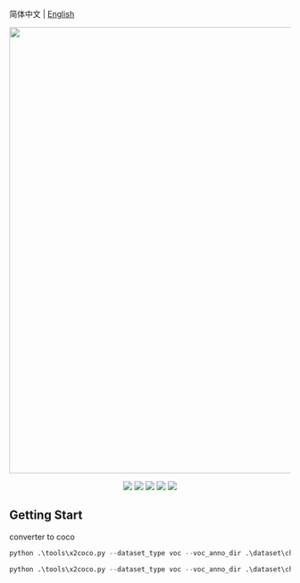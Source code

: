 简体中文 | [English](README_en.md)

<div align="center">
<p align="center">
  <img src="https://user-images.githubusercontent.com/48054808/160532560-34cf7a1f-d950-435e-90d2-4b0a679e5119.png" align="middle" width = "800" />
</p>

<p align="center">
    <a href="./LICENSE"><img src="https://img.shields.io/badge/license-Apache%202-dfd.svg"></a>
    <a href="https://github.com/PaddlePaddle/PaddleDetection/releases"><img src="https://img.shields.io/github/v/release/PaddlePaddle/PaddleDetection?color=ffa"></a>
    <a href=""><img src="https://img.shields.io/badge/python-3.7+-aff.svg"></a>
    <a href=""><img src="https://img.shields.io/badge/os-linux%2C%20win%2C%20mac-pink.svg"></a>
    <a href="https://github.com/PaddlePaddle/PaddleDetection/stargazers"><img src="https://img.shields.io/github/stars/PaddlePaddle/PaddleDetection?color=ccf"></a>
</p>
</div>

## Getting Start

converter to coco
```python
python .\tools\x2coco.py --dataset_type voc --voc_anno_dir .\dataset\channel_transmission\ --voc_anno_list .\dataset\channel_transmission\train.txt --voc_label_list .\dataset\channel_transmission\label_list.txt --voc_out_name ./dataset/channel_transmission/annotations/train.json
```
```python
python .\tools\x2coco.py --dataset_type voc --voc_anno_dir .\dataset\channel_transmission\ --voc_anno_list .\dataset\channel_transmission\valid.txt --voc_label_list .\dataset\channel_transmission\label_list.txt --voc_out_name ./dataset/channel_transmission/annotations/val.json
```




